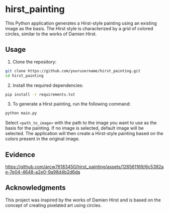 

# hirst_painting

This Python application generates a Hirst-style painting using an existing image as the basis. The Hirst style is characterized by a grid of colored circles, similar to the works of Damien Hirst.

## Usage

1. Clone the repository:
```bash
git clone https://github.com/yourusername/hirst_painting.git
cd hirst_painting
```

2. Install the required dependencies:
```bash
pip install -r requirements.txt
```

3. To generate a Hirst painting, run the following command:
```bash
python main.py
```

Select `<path_to_image>` with the path to the image you want to use as the basis for the painting. If no image is selected, default image will be selected.
The application will then create a Hirst-style painting based on the colors present in the original image.

## Evidence
https://github.com/arcw76183450/hirst_painting/assets/126561169/6c5392ae-7e04-4648-a2e0-9a98d4b2d6da

## Acknowledgments
This project was inspired by the works of Damien Hirst and is based on the concept of creating pixelated art using circles.
